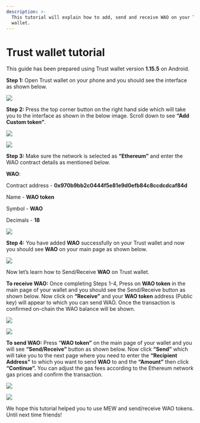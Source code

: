 ```yaml
---
description: >-
  This tutorial will explain how to add, send and receive WAO on your Trust
  wallet.
---
```


# Trust wallet tutorial

This guide has been prepared using Trust wallet version **1.15.5** on Android. 

**Step 1:** Open Trust wallet on your phone and you should see the interface as shown below. 

![](../../.gitbook/assets/0.jpeg)

**Step 2:** Press the top corner button on the right hand side which will take you to the interface as shown in the below image. Scroll down to see **“Add Custom token”**.

![](../../.gitbook/assets/2-1.jpg)

![](../../.gitbook/assets/2-2.jpg)

**Step 3:** Make sure the network is selected as **“Ethereum”** and enter the WAO contract details as mentioned below.

**WAO**:

Contract address - **0x970b9bb2c0444f5e81e9d0efb84c8ccdcdcaf84d**

Name - **WAO token**

Symbol - **WAO**

Decimals - **18**

![](../../.gitbook/assets/3%20%281%29.jpeg)

**Step 4:** You have added **WAO** successfully on your Trust wallet and now you should see **WAO** on your main page as shown below.

![](../../.gitbook/assets/4-1.jpg)

Now let’s learn how to Send/Receive **WAO** on Trust wallet.

**To receive WAO:** Once completing Steps 1-4, Press on **WAO token** in the main page of your wallet and you should see the Send/Receive button as shown below. Now click on **“Receive”** and your **WAO token** address \(Public key\) will appear to which you can send WAO. Once the transaction is confirmed on-chain the WAO balance will be shown.

![](../../.gitbook/assets/5-1.jpg)

![](../../.gitbook/assets/5-2.jpg)

**To send WAO:** Press “**WAO token”** on the main page of your wallet and you will see **“Send/Receive”** button as shown below. Now click **“Send”** which will take you to the next page where you need to enter the **“Recipient Address”** to which you want to send **WAO** to and the **“Amount”** then click **“Continue”.** You can adjust the gas fees according to the Ethereum network gas prices and confirm the transaction.

![](../../.gitbook/assets/6-1.jpg)

![](../../.gitbook/assets/6-2.jpg)

We hope this tutorial helped you to use MEW and send/receive WAO tokens. Until next time friends!

